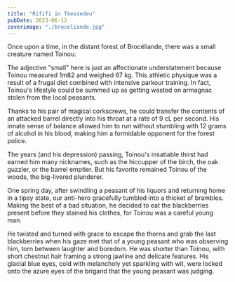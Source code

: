 ```yaml
---
title: "Rififi in Téessedeu"
pubDate: 2023-06-12
coverimage: "./broceliande.jpg"
---
```


Once upon a time, in the distant forest of Brocéliande, there was a small creature named Toinou.

The adjective "small" here is just an affectionate understatement because Toinou measured 1m82 and weighed 67 kg. This athletic physique was a result of a frugal diet combined with intensive parkour training. In fact, Toinou's lifestyle could be summed up as getting wasted on armagnac stolen from the local peasants.

Thanks to his pair of magical corkscrews, he could transfer the contents of an attacked barrel directly into his throat at a rate of 9 cL per second. His innate sense of balance allowed him to run without stumbling with 12 grams of alcohol in his blood, making him a formidable opponent for the forest police.

The years (and his depression) passing, Toinou's insatiable thirst had earned him many nicknames, such as the hiccupper of the birch, the oak guzzler, or the barrel emptier. But his favorite remained Toinou of the woods, the big-livered plunderer.

One spring day, after swindling a peasant of his liquors and returning home in a tipsy state, our anti-hero gracefully tumbled into a thicket of brambles. Making the best of a bad situation, he decided to eat the blackberries present before they stained his clothes, for Toinou was a careful young man.

He twisted and turned with grace to escape the thorns and grab the last blackberries when his gaze met that of a young peasant who was observing him, torn between laughter and boredom. He was shorter than Toinou, with short chestnut hair framing a strong jawline and delicate features. His glacial blue eyes, cold with melancholy yet sparkling with wit, were locked onto the azure eyes of the brigand that the young peasant was judging.